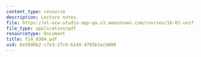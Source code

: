```yaml
---
content_type: resource
description: Lecture notes.
file: https://ol-ocw-studio-app-qa.s3.amazonaws.com/courses/16-01-unified-engineering-i-ii-iii-iv-fall-2005-spring-2006/6e5046b2c7e32fc6b244d703b3acb800_f14_0304.pdf
file_type: application/pdf
resourcetype: Document
title: f14_0304.pdf
uid: 6e5046b2-c7e3-2fc6-b244-d703b3acb800
---
```

